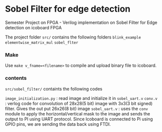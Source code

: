 # Sobel Filter for edge detection 
Semester Project on FPGA - Verilog implementation on Sobel Filter for Edge detection on icoboard FPGA

The project folder `src/` contains the following folders
`blink_example`
`elementwise_matrix_mul`
`sobel_flter`

### Make 
Use `make v_fname=<filename>` to compile and upload binary file to icoboard. 

### contents
`src/sobel_filter/` containts the following codes

`image_initialization.py` : read image and initialize it in `sobel_uart.v`
`conv.v` : verlog code for convolution of 28x28(5 bit) image with 3x3(3 bit signed) filter. Gives the out put 26x26(8 bit) image
`sobel_uart.v` : uses the `conv` module to apply the horizontal/vertical mask to the image and sends the output to PI using UART protocol. Since Icoboard is connected to Pi using GPIO pins, we are sending the data back using FTDI.
